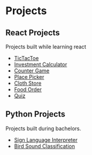 # Projects

## React Projects

Projects built while learning react

<ul>
    <li><a href="https://react-tictactoe-dineshkidds-projects.vercel.app/" target="_blank">TicTacToe</a></li>
    <li><a href="https://react-investment-calculator-dineshkidds-projects.vercel.app/" target="_blank">Investment Calculator</a></li>
    <li><a href="https://react-counter-game-dineshkidds-projects.vercel.app/" target="_blank">Counter Game</a></li>
    <li><a href="https://react-places-wobe-dineshkidds-projects.vercel.app/" target="_blank">Place Picker</a></li>
    <li><a href="https://react-cloth-store-dineshkidds-projects.vercel.app/" target="_blank">Cloth Store</a></li>
    <li><a href="https://react-food-app-orcin.vercel.app/" target="_blank">Food Order</a></li>
    <li><a href="https://react-quiz-app-dineshkidds-projects.vercel.app/" target="_blank">Quiz</a></li>
</ul>



## Python Projects

Projects built during bachelors.

<ul>
    <li><a href="https://github.com/dineshkidd/Sign-Language-Interpreter-SIH2020_IC464_Hack-o-holics" target="_blank">Sign Language Interpreter</a></li>
    <li><a href="https://github.com/dineshkidd/Bird-Sound-Classification" target="_blank">Bird Sound Classification</a></li>
</ul>